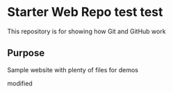 # Starter Web Repo test test

This repository is for showing how Git and GitHub work

## Purpose

Sample website with plenty of files for demos

modified
